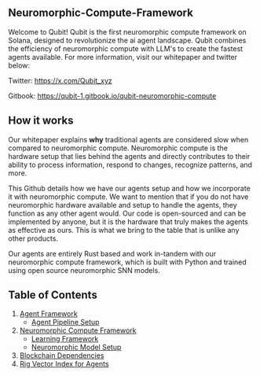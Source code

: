 ## Neuromorphic-Compute-Framework

Welcome to Qubit! Qubit is the first neuromorphic compute framework on Solana, designed to revolutionize the ai agent landscape. Qubit combines the efficiency of neuromorphic compute with LLM's to create the fastest agents available. For more information, visit our whitepaper and twitter below: 

Twitter: https://x.com/Qubit_xyz

Gitbook: https://qubit-1.gitbook.io/qubit-neuromorphic-compute

## How it works 

Our whitepaper explains **why** traditional agents are considered slow when compared to neuromorphic compute. Neuromorphic compute is the hardware setup that lies behind the agents and directly contributes to their ability to process information, respond to changes, recognize patterns, and more. 

This Github details how we have our agents setup and how we incorporate it with neuromorphic compute. We want to mention that if you do not have neuromorphic hardware available and setup to handle the agents, they function as any other agent would. Our code is open-sourced and can be implemented by anyone, but it is the hardware that truly makes the agents as effective as ours. This is what we bring to the table that is unlike any other products. 

Our agents are entirely Rust based and work in-tandem with our neuromorphic compute framework, which is built with Python and trained using open source neuromorphic SNN models. 

## Table of Contents 

1. [Agent Framework](https://github.com/Qubit-xyz/Neuromorphic-Compute-Framework/tree/main/Agent)
    - [Agent Pipeline Setup](https://github.com/Qubit-xyz/Neuromorphic-Compute-Framework/tree/main/Agent/AgentPipeline)
2. [Neuromorphic Compute Framework](https://github.com/Qubit-xyz/Neuromorphic-Compute-Framework/tree/main/srcqubit)
    - [Learning Framework](https://github.com/Qubit-xyz/Neuromorphic-Compute-Framework/tree/main/srcqubit/LearningFramework)
    - [Neuromorphic Model Setup](https://github.com/Qubit-xyz/Neuromorphic-Compute-Framework/tree/main/srcqubit/ModelSetup)
4. [Blockchain Dependencies](https://github.com/Qubit-xyz/Neuromorphic-Compute-Framework/tree/main/Include%20)
5. [Rig Vector Index for Agents](https://github.com/Qubit-xyz/Neuromorphic-Compute-Framework/tree/main/rig_prerequisites/lib)
